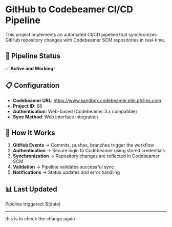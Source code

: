# GitHub to Codebeamer CI/CD Pipeline

This project implements an automated CI/CD pipeline that synchronizes GitHub repository changes with Codebeamer SCM repositories in real-time.

## 🚀 Pipeline Status

✅ **Active and Working!**

## 📋 Configuration

- **Codebeamer URL**: https://www.sandbox.codebeamer.plm.philips.com
- **Project ID**: 68
- **Authentication**: Web-based (Codebeamer 3.x compatible)
- **Sync Method**: Web interface integration

## 🔄 How It Works

1. **GitHub Events** → Commits, pushes, branches trigger the workflow
2. **Authentication** → Secure login to Codebeamer using stored credentials
3. **Synchronization** → Repository changes are reflected in Codebeamer SCM
4. **Validation** → Pipeline validates successful sync
5. **Notifications** → Status updates and error handling

## 📊 Last Updated

Pipeline triggered: $(date)

---
this is to check the change again

